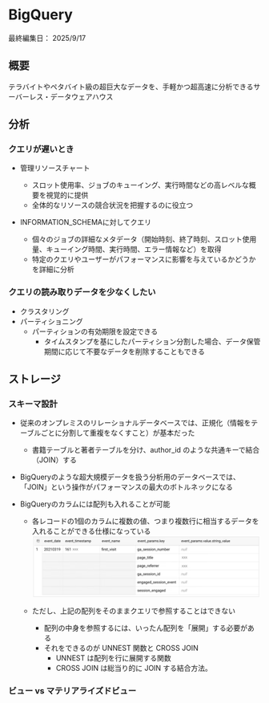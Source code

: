 # BigQuery

最終編集日： 2025/9/17

## 概要

テラバイトやペタバイト級の超巨大なデータを、手軽かつ超高速に分析できるサーバーレス・データウェアハウス

## 分析

### クエリが遅いとき

* 管理リソースチャート
  * スロット使用率、ジョブのキューイング、実行時間などの高レベルな概要を視覚的に提供
  * 全体的なリソースの競合状況を把握するのに役立つ

* INFORMATION_SCHEMAに対してクエリ
  * 個々のジョブの詳細なメタデータ（開始時刻、終了時刻、スロット使用量、キューイング時間、実行時間、エラー情報など）を取得
  * 特定のクエリやユーザーがパフォーマンスに影響を与えているかどうかを詳細に分析

### クエリの読み取りデータを少なくしたい

* クラスタリング
* パーティショニング
  * パーティションの有効期限を設定できる
    * タイムスタンプを基にしたパーティション分割した場合、データ保管期間に応じて不要なデータを削除することもできる

## ストレージ

### スキーマ設計

* 従来のオンプレミスのリレーショナルデータベースでは、正規化（情報をテーブルごとに分割して重複をなくすこと）が基本だった
  * 書籍テーブルと著者テーブルを分け、author_id のような共通キーで結合（JOIN）する
* BigQueryのような超大規模データを扱う分析用のデータベースでは、「JOIN」という操作がパフォーマンスの最大のボトルネックになる

* BigQueryのカラムには配列も入れることが可能
  * 各レコードの1個のカラムに複数の値、つまり複数行に相当するデータを入れることができる仕様になっている
    ![alt text](./image/image-3.png)

  * ただし、上記の配列をそのままクエリで参照することはできない
    * 配列の中身を参照するには、いったん配列を「展開」する必要がある
    * それをできるのが UNNEST 関数と CROSS JOIN
      * UNNEST は配列を行に展開する関数
      * CROSS JOIN は総当り的に JOIN する結合方法。

### ビュー vs マテリアライズドビュー


